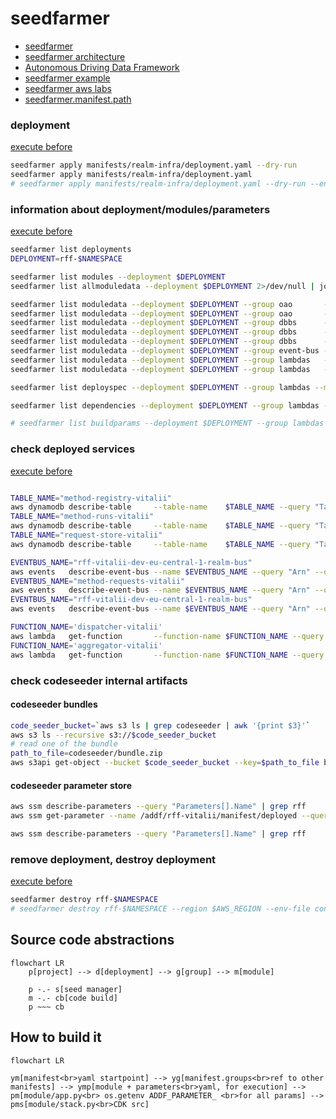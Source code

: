 # seedfarmer
* [seedfarmer](https://seed-farmer.readthedocs.io/en/stable/index.html)
* [seedfarmer architecture](https://seed-farmer.readthedocs.io/en/stable/architecture.html#method-of-processing)
* [Autonomous Driving Data Framework](https://github.com/awslabs/autonomous-driving-data-framework)
* [seedfarmer example](https://github.com/zaremb/seedfarmer-training )
* [seedfarmer aws labs](https://github.com/awslabs/seed-farmer)
* [seedfarmer.manifest.path](https://developer.hashicorp.com/terraform/language/modules/sources#generic-git-repository)

### deployment 
[execute before](#project-init)
```sh
seedfarmer apply manifests/realm-infra/deployment.yaml --dry-run 
seedfarmer apply manifests/realm-infra/deployment.yaml
# seedfarmer apply manifests/realm-infra/deployment.yaml --dry-run --env-file config/local.env
```

### information about deployment/modules/parameters
[execute before](#project-init)
```sh
seedfarmer list deployments 
DEPLOYMENT=rff-$NAMESPACE

seedfarmer list modules --deployment $DEPLOYMENT
seedfarmer list allmoduledata --deployment $DEPLOYMENT 2>/dev/null | jq .

seedfarmer list moduledata --deployment $DEPLOYMENT --group oao       --module event-receiver     2>/dev/null | jq .
seedfarmer list moduledata --deployment $DEPLOYMENT --group oao       --module event-publisher    2>/dev/null | jq .
seedfarmer list moduledata --deployment $DEPLOYMENT --group dbbs      --module method-registry    2>/dev/null | jq .
seedfarmer list moduledata --deployment $DEPLOYMENT --group dbbs      --module method-runs-store  2>/dev/null | jq .
seedfarmer list moduledata --deployment $DEPLOYMENT --group dbbs      --module requests-store     2>/dev/null | jq .
seedfarmer list moduledata --deployment $DEPLOYMENT --group event-bus --module event-bus          2>/dev/null | jq .
seedfarmer list moduledata --deployment $DEPLOYMENT --group lambdas   --module dispatcher         2>/dev/null | jq .
seedfarmer list moduledata --deployment $DEPLOYMENT --group lambdas   --module aggregator         2>/dev/null | jq .

seedfarmer list deployspec --deployment $DEPLOYMENT --group lambdas --module aggregator 

seedfarmer list dependencies --deployment $DEPLOYMENT --group lambdas --module aggregator 

# seedfarmer list buildparams --deployment $DEPLOYMENT --group lambdas --module aggregator 
```

### check deployed services
[execute before](#project-init)
```sh

TABLE_NAME="method-registry-vitalii"
aws dynamodb describe-table     --table-name    $TABLE_NAME --query "Table.TableArn" --output text
TABLE_NAME="method-runs-vitalii"
aws dynamodb describe-table     --table-name    $TABLE_NAME --query "Table.TableArn" --output text
TABLE_NAME="request-store-vitalii"
aws dynamodb describe-table     --table-name    $TABLE_NAME --query "Table.TableArn" --output text

EVENTBUS_NAME="rff-vitalii-dev-eu-central-1-realm-bus"
aws events   describe-event-bus --name $EVENTBUS_NAME --query "Arn" --output text
EVENTBUS_NAME="method-requests-vitalii"
aws events   describe-event-bus --name $EVENTBUS_NAME --query "Arn" --output text
EVENTBUS_NAME="rff-vitalii-dev-eu-central-1-realm-bus"
aws events   describe-event-bus --name $EVENTBUS_NAME --query "Arn" --output text

FUNCTION_NAME='dispatcher-vitalii'
aws lambda   get-function       --function-name $FUNCTION_NAME --query "Configuration.FunctionArn" --output text
FUNCTION_NAME='aggregator-vitalii'
aws lambda   get-function       --function-name $FUNCTION_NAME --query "Configuration.FunctionArn" --output text
```

### check codeseeder internal artifacts
#### codeseeder bundles
```sh
code_seeder_bucket=`aws s3 ls | grep codeseeder | awk '{print $3}'`
aws s3 ls --recursive s3://$code_seeder_bucket
# read one of the bundle
path_to_file=codeseeder/bundle.zip
aws s3api get-object --bucket $code_seeder_bucket --key=$path_to_file bundle.zip
```

#### codeseeder parameter store
```sh
aws ssm describe-parameters --query "Parameters[].Name" | grep rff 
aws ssm get-parameter --name /addf/rff-vitalii/manifest/deployed --query "Parameter.Value" | tr '\\"' '"' | sed 's/""/"/g' | awk -F 'not_existing_value' '{print substr($0, 2, length($0)-1)}' | jq .

aws ssm describe-parameters --query "Parameters[].Name" | grep rff 
```

### remove deployment, destroy deployment
[execute before](#project-init)
```sh
seedfarmer destroy rff-$NAMESPACE
# seedfarmer destroy rff-$NAMESPACE --region $AWS_REGION --env-file config/local.env
```

## Source code abstractions
```mermaid
flowchart LR
    p[project] --> d[deployment] --> g[group] --> m[module]

    p -.- s[seed manager]
    m -.- cb[code build]
    p ~~~ cb
```

## How to build it
```mermaid
flowchart LR

ym[manifest<br>yaml startpoint] --> yg[manifest.groups<br>ref to other manifests] --> ymp[module + parameters<br>yaml, for execution] --> pm[module/app.py<br> os.getenv ADDF_PARAMETER_ <br>for all params] --> pms[module/stack.py<br>CDK src]
```